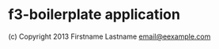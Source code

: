 f3-boilerplate application
==========================

(c) Copyright 2013 Firstname Lastname <email@eexample.com>

